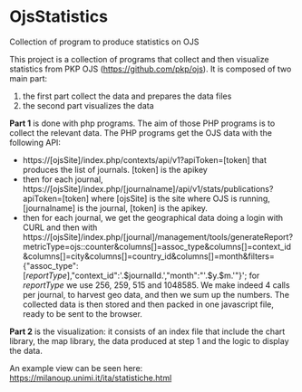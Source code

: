 # OjsStatistics
Collection of program to produce statistics on OJS

This project is a collection of programs that collect and then visualize statistics from PKP OJS (https://github.com/pkp/ojs).
It is composed of two main part: 
1) the first part collect the data and prepares the data files
2) the second part visualizes the data


**Part 1** is done with php programs. The aim of those PHP programs is to collect the relevant data. 
The PHP programs get the OJS data with the following API:
* https://[ojsSite]/index.php/contexts/api/v1?apiToken=[token] that produces the list of journals. [token] is the apikey
* then for each journal, https://[ojsSite]/index.php/[journalname]/api/v1/stats/publications?apiToken=[token] where [ojsSite] is the site where OJS is running, [journalname] is the journal, [token] is the apikey.
* then for each journal, we get the geographical data doing a login with CURL and then with https://[ojsSite]/index.php/[journal]/management/tools/generateReport?metricType=ojs::counter&columns[]=assoc_type&columns[]=context_id&columns[]=city&columns[]=country_id&columns[]=month&filters={"assoc_type":[*reportType*],"context_id":'.$journalId.',"month":"'.$y.$m.'"}';  for *reportType* we use 256, 259, 515 and 1048585. We make indeed 4 calls per journal, to harvest geo data,  and then we sum up the numbers.
The collected data is then stored and then packed in one javascript file, ready to be sent to the browser. 

**Part 2** is the visualization: it consists of an index file that include the chart library, the map library, the data produced at step 1 and the logic to display the data. 

An example view can be seen here: https://milanoup.unimi.it/ita/statistiche.html
